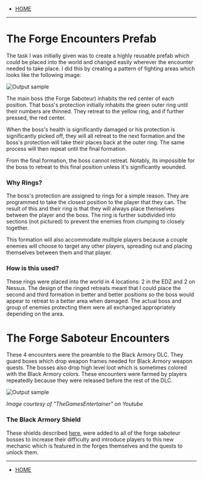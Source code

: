 - [HOME](https://avijr.com)

---

# The Forge Encounters Prefab

The task I was initially given was to create a highly reusable prefab which could be placed into the world and changed easily wherever the encounter needed to take place. I did this by creating a pattern of fighting areas which looks like the following image:

![Output sample](https://github.com/Polaros/AVI/raw/master/images/SabateurEncounter.png)

The main boss (the Forge Saboteur) inhabits the red center of each position. That boss's protection initially inhabits the green outer ring until their numbers are thinned. They retreat to the yellow ring, and if further pressed, the red center.

When the boss's health is significantly damaged or his protection is significantly picked off, they will all retreat to the next formation and the boss's protection will take their places back at the outer ring. The same process will then repeat until the final formation.

From the final formation, the boss cannot retreat. Notably, its impossible for the boss to retreat to this final position unless it's significantly wounded.

### Why Rings?

The boss's protection are assigned to rings for a simple reason. They are programmed to take the closest position to the player that they can. The result of this and their ring is that they will always place themselves between the player and the boss. The ring is further subdivided into sections (not pictured) to prevent the enemies from clumping to closely together.

This formation will also accommodate multiple players because a couple enemies will choose to target any other players, spreading out and placing themselves between them and that player.

### How is this used?

These rings were placed into the world in 4 locations: 2 in the EDZ and 2 on Nessus. The design of the ringed retreats meant that I could place the second and third formation in better and better positions so the boss would appear to retreat to a better area when damaged. The actual boss and group of enemies protecting them were all exchanged appropriately depending on the area.

# The Forge Saboteur Encounters

These 4 encounters were the preamble to the Black Armory DLC. They guard boxes which drop weapon frames needed for Black Armory weapon quests. The bosses also drop high level loot which is sometimes colored with the Black Armory colors. These encounters were farmed by players repeatedly because they were released before the rest of the DLC.

![Output sample](https://github.com/Polaros/AVI/raw/master/images/maxresdefault.jpg)

*Image courtesy of "TheGamesEntertainer" on Youtube*

### The Black Armory Shield

These shields described [here](https://avijr.com/Destiny), were added to all of the forge saboteur bosses to increase their difficulty and introduce players to this new mechanic which is featured in the forges themselves and the quests to unlock them.

---

- [HOME](https://avijr.com)
